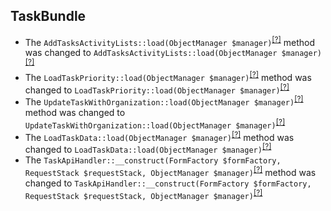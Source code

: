 TaskBundle
----------
* The `AddTasksActivityLists::load(ObjectManager $manager)`<sup>[[?]](https://github.com/oroinc/OroCRMTaskBundle/tree/4.2.0-rc/Migrations/Data/ORM/AddTasksActivityLists.php#L25 "Oro\Bundle\TaskBundle\Migrations\Data\ORM\AddTasksActivityLists")</sup> method was changed to `AddTasksActivityLists::load(ObjectManager $manager)`<sup>[[?]](https://github.com/oroinc/OroCRMTaskBundle/tree/4.2.0/Migrations/Data/ORM/AddTasksActivityLists.php#L25 "Oro\Bundle\TaskBundle\Migrations\Data\ORM\AddTasksActivityLists")</sup>
* The `LoadTaskPriority::load(ObjectManager $manager)`<sup>[[?]](https://github.com/oroinc/OroCRMTaskBundle/tree/4.2.0-rc/Migrations/Data/ORM/LoadTaskPriority.php#L42 "Oro\Bundle\TaskBundle\Migrations\Data\ORM\LoadTaskPriority")</sup> method was changed to `LoadTaskPriority::load(ObjectManager $manager)`<sup>[[?]](https://github.com/oroinc/OroCRMTaskBundle/tree/4.2.0/Migrations/Data/ORM/LoadTaskPriority.php#L42 "Oro\Bundle\TaskBundle\Migrations\Data\ORM\LoadTaskPriority")</sup>
* The `UpdateTaskWithOrganization::load(ObjectManager $manager)`<sup>[[?]](https://github.com/oroinc/OroCRMTaskBundle/tree/4.2.0-rc/Migrations/Data/ORM/UpdateTaskWithOrganization.php#L26 "Oro\Bundle\TaskBundle\Migrations\Data\ORM\UpdateTaskWithOrganization")</sup> method was changed to `UpdateTaskWithOrganization::load(ObjectManager $manager)`<sup>[[?]](https://github.com/oroinc/OroCRMTaskBundle/tree/4.2.0/Migrations/Data/ORM/UpdateTaskWithOrganization.php#L26 "Oro\Bundle\TaskBundle\Migrations\Data\ORM\UpdateTaskWithOrganization")</sup>
* The `LoadTaskData::load(ObjectManager $manager)`<sup>[[?]](https://github.com/oroinc/OroCRMTaskBundle/tree/4.2.0-rc/Migrations/Data/Demo/ORM/LoadTaskData.php#L24 "Oro\Bundle\TaskBundle\Migrations\Data\Demo\ORM\LoadTaskData")</sup> method was changed to `LoadTaskData::load(ObjectManager $manager)`<sup>[[?]](https://github.com/oroinc/OroCRMTaskBundle/tree/4.2.0/Migrations/Data/Demo/ORM/LoadTaskData.php#L24 "Oro\Bundle\TaskBundle\Migrations\Data\Demo\ORM\LoadTaskData")</sup>
* The `TaskApiHandler::__construct(FormFactory $formFactory, RequestStack $requestStack, ObjectManager $manager)`<sup>[[?]](https://github.com/oroinc/OroCRMTaskBundle/tree/4.2.0-rc/Form/Handler/TaskApiHandler.php#L43 "Oro\Bundle\TaskBundle\Form\Handler\TaskApiHandler")</sup> method was changed to `TaskApiHandler::__construct(FormFactory $formFactory, RequestStack $requestStack, ObjectManager $manager)`<sup>[[?]](https://github.com/oroinc/OroCRMTaskBundle/tree/4.2.0/Form/Handler/TaskApiHandler.php#L43 "Oro\Bundle\TaskBundle\Form\Handler\TaskApiHandler")</sup>

